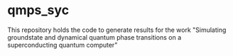 # qmps_syc
This repository holds the code to generate results for the work "Simulating groundstate and dynamical quantum phase transitions on a superconducting quantum computer"
